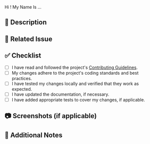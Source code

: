 Hi ! My Name Is ...

## 🚀 Description

<!-- Provide a brief summary of the changes introduced in this pull request. -->

## 🔗 Related Issue

<!-- Link to the issue this PR addresses, if applicable. -->

## ✅ Checklist

- [ ] I have read and followed the project's [Contributing Guidelines](https://github.com/Open-Contributers/Open-Contributers/CONTRIBUTING.md).
- [ ] My changes adhere to the project's coding standards and best practices.
- [ ] I have tested my changes locally and verified that they work as expected.
- [ ] I have updated the documentation, if necessary.
- [ ] I have added appropriate tests to cover my changes, if applicable.

## 📷 Screenshots (if applicable)

<!-- Include any relevant screenshots to demonstrate the changes. -->

## 🧪 Additional Notes

<!-- Provide any additional information or context that reviewers should be aware of. -->
